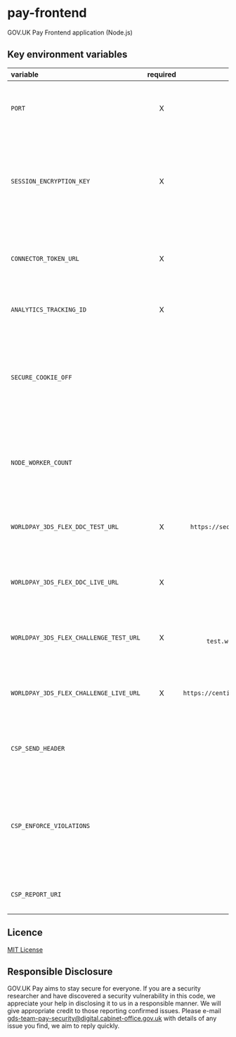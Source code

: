 # pay-frontend
GOV.UK Pay Frontend application (Node.js)

## Key environment variables

| variable                               | required |                         default value                         | Description                                                                                                                                           |
|:---------------------------------------|:--------:|:-------------------------------------------------------------:|:------------------------------------------------------------------------------------------------------------------------------------------------------|
| `PORT`                                 |    X     |                             9200                              | The port number for the express server to be bound at runtime                                                                                         |
| `SESSION_ENCRYPTION_KEY`               |    X     |                                                               | key to be used by the cookie encryption algorithm. Should be a large unguessable string ([More Info](https://www.npmjs.com/package/client-sessions)). |
| `CONNECTOR_TOKEN_URL`                  |    X     |                                                               | The connector endpoint to use when validating the one time token.                                                                                     |
| `ANALYTICS_TRACKING_ID`                |    X     |                                                               | Tracking ID to be used by 'Google-Analytics'.                                                                                                         |
| `SECURE_COOKIE_OFF`                    |          |                        false/undefined                        | To switch off generating secure cookies. Set this to `true` only if you are running self service in a `non HTTPS` environment.                        |
| `NODE_WORKER_COUNT`                    |          |                               1                               | The number of worker threads started by node cluster when run in production mode                                                                      |
| `WORLDPAY_3DS_FLEX_DDC_TEST_URL`       |    X     |    `https://secure-test.worldpay.com/shopper/3ds/ddc.html`    | URL for Device Data Collection (DDC) initiation in TEST                                                                                               |
| `WORLDPAY_3DS_FLEX_DDC_LIVE_URL`       |    X     |                                                               | URL for Device Data Collection (DDC) initiation in LIVE                                                                                               |
| `WORLDPAY_3DS_FLEX_CHALLENGE_TEST_URL` |    X     | `https://secure-test.worldpay.com/shopper/3ds/challenge.html` | Pointing to Worldpay's TEST 3ds flex challenge URL.                                                                                                   |
| `WORLDPAY_3DS_FLEX_CHALLENGE_LIVE_URL` |    X     |  `https://centinelapi.cardinalcommerce.com/V2/Cruise/StepUp`  | Pointing to Worldpay's LIVE 3ds flex challenge URL.                                                                                                   |
| `CSP_SEND_HEADER`                     |          | false/undefined                                               | Apply card payment contest security policy headers.                                                                                                   |
| `CSP_ENFORCE_VIOLATIONS`               |          | false/undefined                                               | Browser will block content security policy violations if set to true, default is to only report on violations.                                        |
| `CSP_REPORT_URI`                       |          |                                                               | URI to receive CSP violation reports.                                                                                                                 |

## Licence

[MIT License](LICENSE)

## Responsible Disclosure

GOV.UK Pay aims to stay secure for everyone. If you are a security researcher and have discovered a security vulnerability in this code, we appreciate your help in disclosing it to us in a responsible manner. We will give appropriate credit to those reporting confirmed issues. Please e-mail gds-team-pay-security@digital.cabinet-office.gov.uk with details of any issue you find, we aim to reply quickly.

